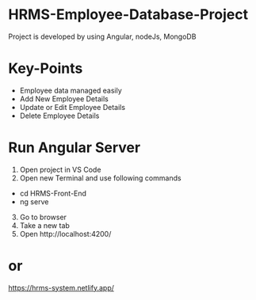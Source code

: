 # HRMS-Employee-Database-Project

Project is developed by using Angular, nodeJs, MongoDB

# Key-Points
- Employee data managed easily
- Add New Employee Details
- Update or Edit Employee Details
- Delete Employee Details

# Run Angular Server
1. Open project in VS Code
2. Open new Terminal and use following commands
  - cd HRMS-Front-End
  - ng serve
3. Go to browser
4. Take a new tab
5. Open http://localhost:4200/
  # or
  https://hrms-system.netlify.app/